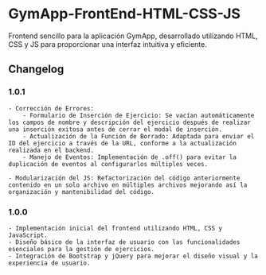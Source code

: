 # GymApp-FrontEnd-HTML-CSS-JS
Frontend sencillo para la aplicación GymApp, desarrollado utilizando HTML, CSS y JS para proporcionar una interfaz intuitiva y eficiente.


## Changelog

### 1.0.1

    - Corrección de Errores: 
        - Formulario de Inserción de Ejercicio: Se vacían automáticamente los campos de nombre y descripción del ejercicio después de realizar una inserción exitosa antes de cerrar el modal de inserción.
        - Actualización de la Función de Borrado: Adaptada para enviar el ID del ejercicio a través de la URL, conforme a la actualización realizada en el backend.
        - Manejo de Eventos: Implementación de .off() para evitar la duplicación de eventos al configurarlos múltiples veces.

    - Modularización del JS: Refactorización del código anteriormente contenido en un solo archivo en múltiples archivos mejorando así la organización y mantenibilidad del código.

### 1.0.0

    - Implementación inicial del frontend utilizando HTML, CSS y JavaScript.
    - Diseño básico de la interfaz de usuario con las funcionalidades esenciales para la gestión de ejercicios.
    - Integración de Bootstrap y jQuery para mejorar el diseño visual y la experiencia de usuario.